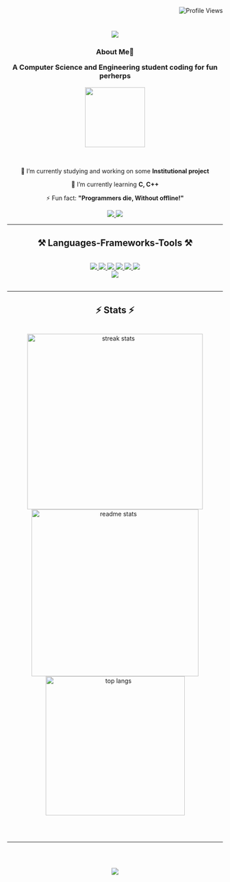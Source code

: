 <p align="right">
    <img src="https://komarev.com/ghpvc/?username=tanjimmm&style=flat-square&color=6e5494&label=Profile+Views" alt="Profile Views" />
</p>

<h1 align="center">
    <img src="https://readme-typing-svg.herokuapp.com/?font=Righteous&size=35&center=true&vCenter=true&width=500&height=70&duration=3700&lines=Hi+There!+👀;+I'm+Abdur+Rahaman+Shishir!;" />
</h1>

<h3 align="center">

  <div align="center">
 
 **About Me**💫

 </div>
 
  A Computer Science and Engineering student coding for fun perherps
  <br/>

   <div align="center">
 
<img align="center" height="140" src="https://i.imgflip.com/7m4wl6.gif"  />

 </div>
  </h3>


  <br/>

<div align="center">
 
 🔭 I’m currently studying and working on some **Institutional project**
 
 🌱 I’m currently learning **C, C++**

⚡ Fun fact: **"Programmers die, Without offline!"**

 </div>


 <div align="center"> 
  <a href="https://www.facebook.com/Abdur.Rahaman.Shishir1/" target="_blank">
    <img src="https://img.shields.io/badge/Facebook-0077B5?style=for-the-badge&logo=Facebook&logoColor=white" target="_blank" />
  </a>
  <a href="https://wa.me/+8801636655584" target="_blank">
     <img src="https://img.shields.io/badge/Whatsapp-25FF0000?style=for-the-badge&logo=Whatsapp&logoColor=white" target="_blank" /> <!-- sqlite, safari, google-chrome are other good icon options -->
  </a>
</div>

<hr/>
 
<h2 align="center">⚒️ Languages-Frameworks-Tools ⚒️</h2>
<br/>
<div align="center">
    <a href="https://code.visualstudio.com/" target="_blank"><img src="https://skillicons.dev/icons?i=vscode" /> </a>
    <a href="https://visualstudio.microsoft.com/" target="_blank"><img src="https://skillicons.dev/icons?i=visualstudio" /> </a>
    <a href="https://github.com/" target="_blank"><img src="https://skillicons.dev/icons?i=github" /> </a>
    <a href="https://www.figma.com/" target="_blank"><img src="https://skillicons.dev/icons?i=figma" /> </a>
    <a href="https://www.autodesk.com/products/autocad/free-trial" target="_blank"><img src="https://skillicons.dev/icons?i=autocad" /> </a>
    <a href="https://www.arduino.cc/en/software" target="_blank"><img src="https://skillicons.dev/icons?i=arduino" /> </a>
    <br/>
      <img src="https://skillicons.dev/icons?i=js,python,c,cpp,cs,dotnet,java,mysql,matlab" /><br>
</div>


<br/>
<hr/>

<h2 align="center">⚡ Stats ⚡</h2>
<br>
<div align="center">
  <img width="410" src="https://github-readme-streak-stats.herokuapp.com/?user=ARShishir&count_private=true&theme=react&border_radius=10" alt="streak stats"/>
  <img width=390 src="https://github-readme-stats.vercel.app/api?username=ARShishir&count_private=true&show_icons=true&theme=react&rank_icon=github&border_radius=10" alt="readme stats" />
  <br/>
  <img width="325" align="center" src="https://github-readme-stats.vercel.app/api/top-langs/?username=ARShishir&hide=html&langs_count=8&layout=compact&theme=react&border_radius=10&size_weight=0.5&count_weight=0.5" alt="top langs" />
</div>


<br/><br/>

<hr/>

<br/>

<h2 align="center">
    <img src="https://readme-typing-svg.herokuapp.com/?font=Righteous&size=35&center=true&vCenter=true&width=500&height=70&duration=3700&lines=Thanks+for+visiting!+👋;" />
</h2>
